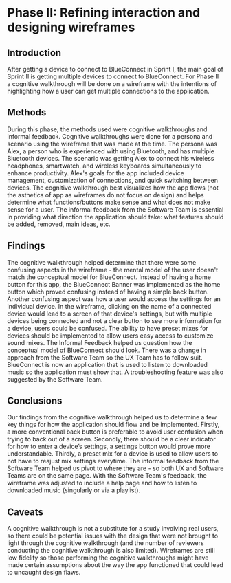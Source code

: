 # Phase II: Refining interaction and designing wireframes

## Introduction

After getting a device to connect to BlueConnect in Sprint I, the main goal of Sprint II is getting multiple devices to connect to BlueConnect. For Phase II a cognitive walkthrough will be done on a wireframe with the intentions of highlighting how a user can get multiple connections to the application.

## Methods

During this phase, the methods used were cognitive walkthroughs and informal feedback. Cognitive walkthroughs were done for a persona and scenario using the wireframe that was made at the time. The persona was Alex, a person who is experienced with using Bluetooth, and has multiple Bluetooth devices. The scenario was getting Alex to connect his wireless headphones, smartwatch, and wireless keyboards simultaneously to enhance productivity. Alex's goals for the app included device management, customization of connections, and quick switching between devices. The cognitive walkthrough best visualizes how the app flows (not the asthetics of app as wireframes do not focus on design) and helps determine what functions/buttons make sense and what does not make sense for a user. The informal feedback from the Software Team is essential in providing what direction the application should take: what features should be added, removed, main ideas, etc.

## Findings

The cognitive walkthrough helped determine that there were some confusing aspects in the wireframe - the mental model of the user doesn't match the conceptual model for BlueConnect. Instead of having a home button for this app, the BlueConnect Banner was implemented as the home button which proved confusing instead of having a simple back button. Another confusing aspect was how a user would access the settings for an individual device. In the wireframe, clicking on the name of a connected device would lead to a screen of that device's settings, but with multiple devices being connected and not a clear button to see more information for a device, users could be confused. The ability to have preset mixes for devices should be implemented to allow users easy access to customize sound mixes. The Informal Feedback helped us question how the conceptual model of BlueConnect should look. There was a change in approach from the Software Team so the UX Team has to follow suit. BlueConnect is now an application that is used to listen to downloaded music so the application must show that. A troubleshooting feature was also suggested by the Software Team.

## Conclusions

Our findings from the cognitive walkthrough helped us to determine a few key things for how the application should flow and be implemented.  Firstly, a more conventional back button is preferable to avoid user confusion when trying to back out of a screen.  Secondly, there should be a clear indicator for how to enter a device’s settings, a settings button would prove more understandable. Thirdly, a preset mix for a device is used to allow users to not have to reajust mix settings everytime. The informal feedback from the Software Team helped us pivot to where they are - so both UX and Software Teams are on the same page. With the Software Team's feedback, the wireframe was adjusted to include a help page and how to listen to downloaded music (singularly or via a playlist).

## Caveats

A cognitive walkthrough is not a substitute for a study involving real users, so there could be potential issues with the design that were not brought to light through the cognitive walkthrough (and the number of reviewers conducting the cognitive walkthrough is also limited). Wireframes are still low fidelity so those performing the cognitive walkthroughs might have made certain assumptions about the way the app functioned that could lead to uncaught design flaws. 
